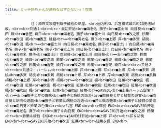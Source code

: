 ```yaml
---
title: ビッチ姉ちゃんが清純なはずがないっ！攻略
---
```


                注：原日文攻略刊载于誠也の部屋。<br>因为BUG，后宫模式最后的CG无法回收。<br><br>共通１<br><br>・最初开始<br>■海老名 撫子<br>■富士川 向日葵<br>■吹田 楓<br>■香芝 綾目<br>━<br>■海老名 撫子<br>■富士川 向日葵<br>■牧之原 鈴蘭<br>■吹田 楓<br>■香芝 綾目<br>━<br>■海老名 撫子<br>■上郷 芹<br>■多賀 胡桃<br>■吹田 楓<br>━<br>■富士川 向日葵<br>■海老名 撫子<br>■富士川 向日葵<br>■海老名 撫子<br>■海老名 撫子<br>■富士川 向日葵<br>■富士川 向日葵<br>■海老名 撫子<br>■海老名 撫子<br>■富士川 向日葵<br>■富士川 向日葵<br>━<br>■牧之原 鈴蘭<br>■香芝 綾目<br>■牧之原 鈴蘭<br>■牧之原 鈴蘭<br>■香芝 綾目<br>■牧之原 鈴蘭<br>■牧之原 鈴蘭<br>■香芝 綾目<br>■牧之原 鈴蘭<br>■香芝 綾目<br><br>⇒共通２<br><br>共通２・ハーレム<br><br>■上郷 芹<br>■上郷 芹<br>■上郷 芹<br>■多賀 胡桃<br>■多賀 胡桃<br>■多賀 胡桃<br>■上郷 芹<br>■上郷 芹<br>■多賀 胡桃<br>■多賀 胡桃<br>■上郷 芹<br>■多賀 胡桃<br>━<br>■吹田 楓<br>■吹田 紅葉<br>■吹田 楓<br>■吹田 紅葉<br>■吹田 楓<br>■吹田 紅葉<br>■吹田 紅葉<br>■吹田 紅葉<br>■吹田 楓<br>■吹田 楓<br>■吹田 紅葉<br>■吹田 紅葉<br>◆SAVE01<br>■土筆ハーレム誕生！<br>━<br>■撫子と芹の嬌態<br>■撫子と胡桃の誨淫<br>■向日葵と芹と紅葉の遊宴<br>■向日葵と胡桃の遊戯<br>■撫子と鈴蘭と胡桃の淫逸<br>■芹と楓の艶事<br>■撫子と綾目の愛欲<br>■向日葵と鈴蘭の色情<br><br>后宫 END<br><br>個別 END<br><br>◆SAVE01开始<br>■海老名 撫子<br><br>撫子＆向日葵 END<br><br>◆SAVE01开始<br>■牧之原 鈴蘭<br><br>鈴蘭＆綾目 END<br><br>◆SAVE01开始<br>■上郷 芹<br><br>芹＆胡桃 END<br><br>◆SAVE01开始<br>■吹田 紅葉<br><br>紅葉＆楓 END<br>
              
